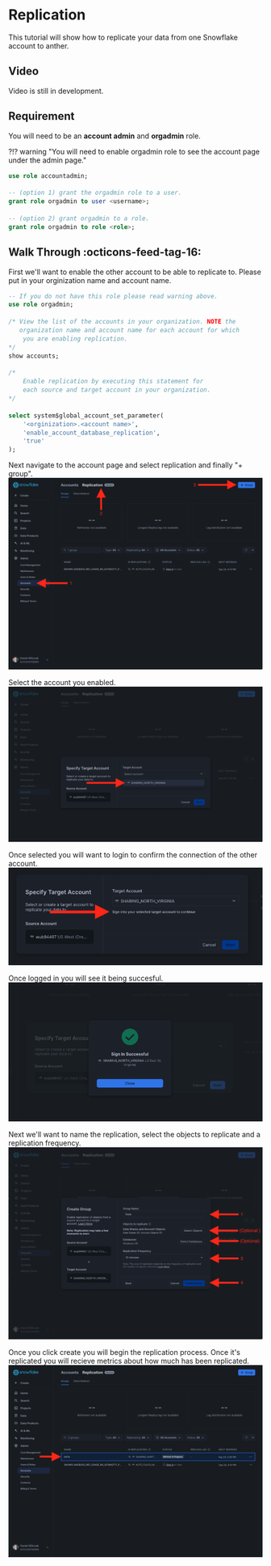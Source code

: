 # Replication
This tutorial will show how to replicate your data from one Snowflake account to anther. 

## Video
Video is still in development.

## Requirement
You will need to be an **account admin** and **orgadmin** role.

?!? warning "You will need to enable orgadmin role to see the account page under the admin page."
```sql
use role accountadmin;

-- (option 1) grant the orgadmin role to a user.
grant role orgadmin to user <username>;

-- (option 2) grant orgadmin to a role.
grant role orgadmin to role <role>;
```


## Walk Through :octicons-feed-tag-16:

First we'll want to enable the other account to be able to replicate to. Please put in your orginization name and account name.
```sql
-- If you do not have this role please read warning above.
use role orgadmin;

/* View the list of the accounts in your organization. NOTE the
   organization name and account name for each account for which
    you are enabling replication.
*/
show accounts;

/* 
    Enable replication by executing this statement for
    each source and target account in your organization.
*/

select system$global_account_set_parameter(
    '<orginization>.<account name>',
    'enable_account_database_replication',
    'true'
);
```


Next navigate to the account page and select replication and finally "+ group".
![Account page](images/01.png)

Select the account you enabled.
![Navigate](images/02.png)

Once selected you will want to login to confirm the connection of the other account.
![Navigate](images/03.png)

Once logged in you will see it being succesful.
![Navigate](images/04.png)

Next we'll want to name the replication, select the objects to replicate and a replication frequency.
![Navigate](images/05.png)

Once you click create you will begin the replication process. Once it's replicated you will recieve metrics about how much has been replicated.
![Navigate](images/06.png)